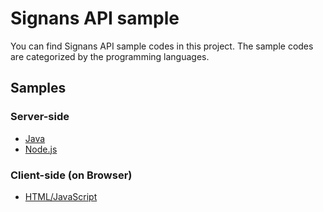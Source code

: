 # Signans API sample

You can find Signans API sample codes in this project. The sample codes are
categorized by the programming languages.

## Samples

### Server-side

* [Java](java)
* [Node.js](node-js)

### Client-side (on Browser)
* [HTML/JavaScript](web/streaming-stt)
